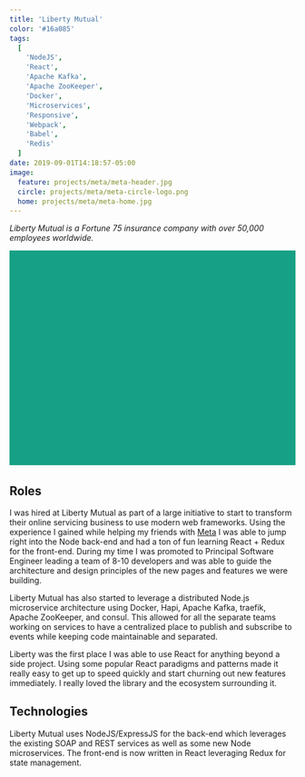 ```yaml
---
title: 'Liberty Mutual'
color: '#16a085'
tags:
  [
    'NodeJS',
    'React',
    'Apache Kafka',
    'Apache ZooKeeper',
    'Docker',
    'Microservices',
    'Responsive',
    'Webpack',
    'Babel',
    'Redis'
  ]
date: 2019-09-01T14:18:57-05:00
image:
  feature: projects/meta/meta-header.jpg
  circle: projects/meta/meta-circle-logo.png
  home: projects/meta/meta-home.jpg
---
```


_Liberty Mutual is a Fortune 75 insurance company with over 50,000 employees worldwide._

![Liberty Mutual](../../images/projects/liberty-mutual/liberty-mutual-screens.png)

## Roles

I was hired at Liberty Mutual as part of a large initiative to start to transform their online servicing business to use modern web frameworks. Using the experience I gained while helping my friends with [Meta](/projects/meta) I was able to jump right into the Node back-end and had a ton of fun learning React + Redux for the front-end. During my time I was promoted to Principal Software Engineer leading a team of 8-10 developers and was able to guide the architecture and design principles of the new pages and features we were building.

Liberty Mutual has also started to leverage a distributed Node.js microservice architecture using Docker, Hapi, Apache Kafka, traefik, Apache ZooKeeper, and consul. This allowed for all the separate teams working on services to have a centralized place to publish and subscribe to events while keeping code maintainable and separated.

Liberty was the first place I was able to use React for anything beyond a side project. Using some popular React paradigms and patterns made it really easy to get up to speed quickly and start churning out new features immediately. I really loved the library and the ecosystem surrounding it.

## Technologies

Liberty Mutual uses NodeJS/ExpressJS for the back-end which leverages the existing SOAP and REST services as well as some new Node microservices. The front-end is now written in React leveraging Redux for state management.
